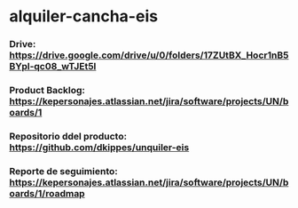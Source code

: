 # alquiler-cancha-eis

### Drive: https://drive.google.com/drive/u/0/folders/17ZUtBX_Hocr1nB5BYpl-qc08_wTJEt5l
### Product Backlog: https://kepersonajes.atlassian.net/jira/software/projects/UN/boards/1
### Repositorio ddel producto: https://github.com/dkippes/unquiler-eis
### Reporte de seguimiento: https://kepersonajes.atlassian.net/jira/software/projects/UN/boards/1/roadmap
